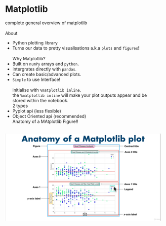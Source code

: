 # Matplotlib
complete general overview of matplotlib</br></br>
About
- Python plotting library
- Turns our data to pretty visualisations a.k.a `plots` and `figures`!</br></br>
Why Matplotlib?
- Built on `numPy` arrays and `python`.
- Intergrates directly with `pandas`.
- Can create basic/advanced plots.
- `Simple` to use Interface!
</br></br>
initialise with `%matplotlib inline`.</br>
the `%matplotlib inline` will make your plot outputs appear and be stored within the notebook.</br>
2 types
- Pyplot api (less flexible)
- Object Oriented api (recommended)</br>
Anatomy of a MAtplotlib Figure!!</br></br>
<img src ="Anatomy.png">
